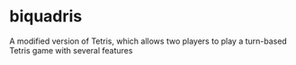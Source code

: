 # biquadris
A modified version of Tetris, which allows two players to play a turn-based Tetris game with several features
